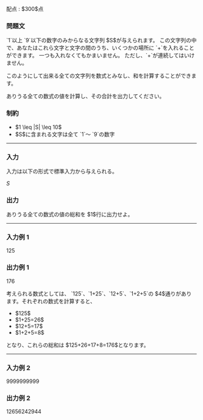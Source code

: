
<div>

<span>

<span>

<p>
配点 : $300$点
</p>

<div>

<section>

### **問題文**

<p>
`1`以上 `9`以下の数字のみからなる文字列 $S$が与えられます。
この文字列の中で、あなたはこれら文字と文字の間のうち、いくつかの場所に `+`を入れることができます。
一つも入れなくてもかまいません。
ただし、`+`が連続してはいけません。
</p>

<p>
このようにして出来る全ての文字列を数式とみなし、和を計算することができます。
</p>

<p>
ありうる全ての数式の値を計算し、その合計を出力してください。
</p>

</section>

</div>

<div>

<section>

### **制約**

<ul>

<li>
$1 \leq |S| \leq 10$
</li>

<li>
$S$に含まれる文字は全て `1`〜 `9`の数字
</li>

</ul>

</section>

</div>

---

<div>

<div>

<section>

### **入力**

<p>
入力は以下の形式で標準入力から与えられる。
</p>

<div>

$S$
</div>

</section>

</div>

<div>

<section>

### **出力**

<p>
ありうる全ての数式の値の総和を $1$行に出力せよ。
</p>

</section>

</div>

</div>

---

<div>

<section>

### **入力例 1**

<div>

125

</div>

</section>

</div>

<div>

<section>

### **出力例 1**

<div>

176

</div>

<p>
考えられる数式としては、 `125`、`1+25`、`12+5`、`1+2+5`の $4$通りがあります。それぞれの数式を計算すると、
</p>

<ul>

<li>
$125$
</li>

<li>
$1+25=26$
</li>

<li>
$12+5=17$
</li>

<li>
$1+2+5=8$
</li>

</ul>

<p>
となり、これらの総和は $125+26+17+8=176$となります。
</p>

</section>

</div>

---

<div>

<section>

### **入力例 2**

<div>

9999999999

</div>

</section>

</div>

<div>

<section>

### **出力例 2**

<div>

12656242944

</div>

</section>

</div>

</span>

</span>

</div>
